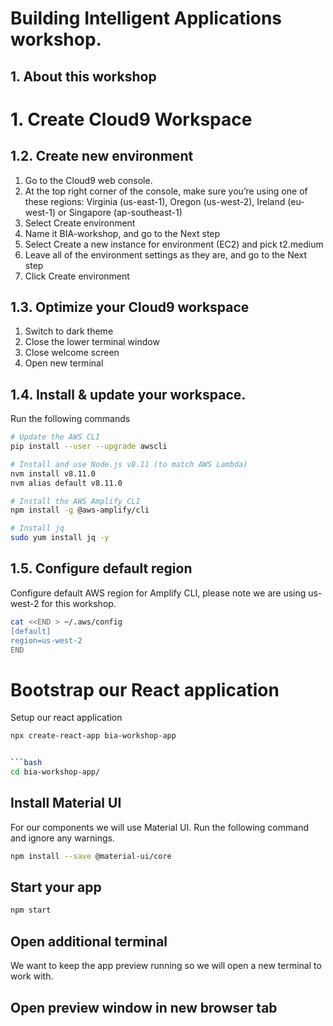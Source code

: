 

# Building Intelligent Applications workshop.

## 1. About this workshop


# 1. Create Cloud9 Workspace

## 1.2. Create new environment
1. Go to the Cloud9 web console.
2. At the top right corner of the console, make sure you’re using one of these regions: Virginia (us-east-1), Oregon (us-west-2), Ireland (eu-west-1) or Singapore (ap-southeast-1)
3. Select Create environment
4. Name it BIA-workshop, and go to the Next step
5. Select Create a new instance for environment (EC2) and pick t2.medium
6. Leave all of the environment settings as they are, and go to the Next step
7. Click Create environment

## 1.3. Optimize your Cloud9 workspace
1. Switch to dark theme 
2. Close the lower terminal window 
3. Close welcome screen
4. Open new terminal 


## 1.4. Install & update your workspace.
Run the following commands 

```bash
# Update the AWS CLI
pip install --user --upgrade awscli

# Install and use Node.js v8.11 (to match AWS Lambda)
nvm install v8.11.0
nvm alias default v8.11.0

# Install the AWS Amplify CLI
npm install -g @aws-amplify/cli

# Install jq
sudo yum install jq -y
```

## 1.5. Configure default region

Configure default AWS region for Amplify CLI, please note we are using us-west-2 for this workshop.

```bash
cat <<END > ~/.aws/config
[default]
region=us-west-2
END
```

# Bootstrap our React application

Setup our react application

```bash
npx create-react-app bia-workshop-app


```bash
cd bia-workshop-app/
```

## Install Material UI
For our components we will use Material UI. Run the following command and ignore any warnings.

```bash
npm install --save @material-ui/core
```

## Start your app
```bash
npm start
```

## Open additional terminal 
We want to keep the app preview running so we will open a new terminal to work with.

## Open preview window in new browser tab



